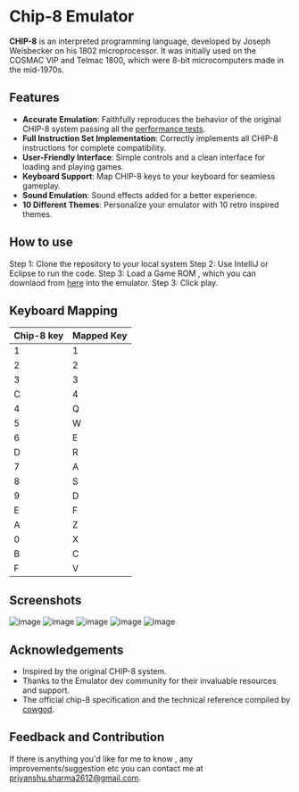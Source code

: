 # Chip-8 Emulator

**CHIP-8** is an interpreted programming language, developed by Joseph Weisbecker on his 1802 microprocessor. It was initially used on the COSMAC VIP and Telmac 1800, which were 8-bit microcomputers made in the mid-1970s.

## Features

- **Accurate Emulation**: Faithfully reproduces the behavior of the original CHIP-8 system passing all the [performance tests](https://github.com/Timendus/chip8-test-suite).
- **Full Instruction Set Implementation**: Correctly implements all CHIP-8 instructions for complete compatibility.
- **User-Friendly Interface**: Simple controls and a clean interface for loading and playing games.
- **Keyboard Support**: Map CHIP-8 keys to your keyboard for seamless gameplay.
- **Sound Emulation**: Sound effects added for a better experience.
- **10 Different Themes**: Personalize your emulator with 10 retro inspired themes.

## How to use

Step 1: Clone the repository to your local system
Step 2: Use IntelliJ or Eclipse to run the code.
Step 3: Load a Game ROM , which you can downlaod from [here](https://github.com/kripod/chip8-roms/tree/master/games) into the emulator. 
Step 3: Click play.

## Keyboard Mapping

| Chip-8 key    | Mapped Key  |
| ------------- | ----------- |  
| 1             | 1           |
| 2             | 2           |
| 3             | 3           |
| C             | 4           |
| 4             | Q           |
| 5             | W           |
| 6             | E           |
| D             | R           |
| 7             | A           |
| 8             | S           |
| 9             | D           |
| E             | F           |
| A             | Z           |
| 0             | X           |
| B             | C           |
| F             | V           |

## Screenshots

![image](https://github.com/priyanshu-2612/Chip-8_Emulator/assets/136080688/f800e6ed-8eea-4563-a20b-a1e37ba4d9e7)
![image](https://github.com/priyanshu-2612/Chip-8_Emulator/assets/136080688/6c9f39bb-3058-4daf-b2d5-dc02e0fa073c)
![image](https://github.com/priyanshu-2612/Chip-8_Emulator/assets/136080688/08896389-3680-47ee-ba59-3d6cdbc0420d)
![image](https://github.com/priyanshu-2612/Chip-8_Emulator/assets/136080688/9514a7b6-585f-48c8-bbc8-c4a8250f2a4e)
![image](https://github.com/priyanshu-2612/Chip-8_Emulator/assets/136080688/9fc61323-2fee-48a9-b622-a099eab0c1d5)

## Acknowledgements

- Inspired by the original CHIP-8 system.
- Thanks to the Emulator dev community for their invaluable resources and support.
- The official chip-8 specification and the technical reference compiled by [cowgod](http://devernay.free.fr/hacks/chip8/C8TECH10.HTM#Fx85).

## Feedback and Contribution

If there is anything you'd like for me to know , any improvements/suggestion etc you can contact me at [priyanshu.sharma2612@gmail.com](mailto:priyanshu.sharma2612@gmail.com).

